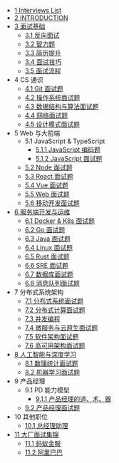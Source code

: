   - [1 Interviews List](/Interviews-List.md)
  - [2 INTRODUCTION](/INTRODUCTION.md)
  - [3 面试基础](/面试基础/README.md)
    - [3.1 反向面试](/面试基础/反向面试.md)
    - [3.2 智力题](/面试基础/智力题.md)
    - [3.3 简历提升](/面试基础/简历提升.md)
    - [3.4 面试技巧](/面试基础/面试技巧.md)
    - [3.5 面试流程](/面试基础/面试流程.md)
  - 4 CS 通识
    - [4.1 Git 面试题](/CS%20通识/Git%20面试题.md)
    - [4.2 操作系统面试题](/CS%20通识/操作系统面试题.md)
    - [4.3 数据结构与算法面试题](/CS%20通识/数据结构与算法面试题.md)
    - [4.4 网络面试题](/CS%20通识/网络面试题.md)
    - [4.5 设计模式面试题](/CS%20通识/设计模式面试题.md)
  - 5 Web 与大前端
    - 5.1 JavaScript & TypeScript
      - [5.1.1 JavaScript 编码题](/Web%20与大前端/JavaScript%20&%20TypeScript/JavaScript%20编码题.md)
      - [5.1.2 JavaScript 面试题](/Web%20与大前端/JavaScript%20&%20TypeScript/JavaScript%20面试题.md)
    - [5.2 Node 面试题](/Web%20与大前端/Node%20面试题.md)
    - [5.3 React 面试题](/Web%20与大前端/React%20面试题.md)
    - [5.4 Vue 面试题](/Web%20与大前端/Vue%20面试题.md)
    - [5.5 Web 面试题](/Web%20与大前端/Web%20面试题.md)
    - [5.6 移动开发面试题](/Web%20与大前端/移动开发面试题.md)
  - [6 服务端开发与运维](/服务端开发与运维/README.md)
    - [6.1 Docker & K8s 面试题](/服务端开发与运维/Docker%20&%20K8s%20面试题.md)
    - [6.2 Go 面试题](/服务端开发与运维/Go%20面试题.md)
    - [6.3 Java 面试题](/服务端开发与运维/Java%20面试题.md)
    - [6.4 Linux 面试题](/服务端开发与运维/Linux%20面试题.md)
    - [6.5 Rust 面试题](/服务端开发与运维/Rust%20面试题.md)
    - [6.6 SRE 面试题](/服务端开发与运维/SRE%20面试题.md)
    - [6.7 数据库面试题](/服务端开发与运维/数据库面试题.md)
    - [6.8 消息队列面试题](/服务端开发与运维/消息队列面试题.md)
  - 7 分布式系统架构
    - [7.1 分布式系统面试题](/分布式系统架构/分布式系统面试题.md)
    - [7.2 分布式计算面试题](/分布式系统架构/分布式计算面试题.md)
    - [7.3 并发编程](/分布式系统架构/并发编程.md)
    - [7.4 微服务与云原生面试题](/分布式系统架构/微服务与云原生面试题.md)
    - [7.5 软件架构面试题](/分布式系统架构/软件架构面试题.md)
    - [7.6 高可用架构面试题](/分布式系统架构/高可用架构面试题.md)
  - [8 人工智能与深度学习](/人工智能与深度学习/README.md)
    - [8.1 数理统计面试题](/人工智能与深度学习/数理统计面试题.md)
    - [8.2 机器学习面试题](/人工智能与深度学习/机器学习面试题.md)
  - 9 产品经理
    - 9.1 PD 能力模型
      - [9.1.1 产品经理的道、术、器](/产品经理/PD%20能力模型/产品经理的道、术、器.md)
    - [9.2 产品经理面试题](/产品经理/产品经理面试题.md)
  - 10 其他职位
    - [10.1 总经理助理](/其他职位/总经理助理.md)
  - [11 大厂面试集锦](/大厂面试集锦/README.md)
    - [11.1 蚂蚁金服](/大厂面试集锦/蚂蚁金服.md)
    - [11.2 阿里巴巴](/大厂面试集锦/阿里巴巴.md)